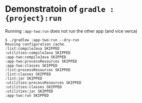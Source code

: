 # Demonstratoin of `gradle :{project}:run`

Running `:app-two:run` does not run the other app (and vice verca)

```
$ ./gradlew :app-two:run --dry-run
Reusing configuration cache.
:list:compileJava SKIPPED
:utilities:compileJava SKIPPED
:app-two:compileJava SKIPPED
:app-two:processResources SKIPPED
:app-two:classes SKIPPED
:list:processResources SKIPPED
:list:classes SKIPPED
:list:jar SKIPPED
:utilities:processResources SKIPPED
:utilities:classes SKIPPED
:utilities:jar SKIPPED
:app-two:run SKIPPED
```
